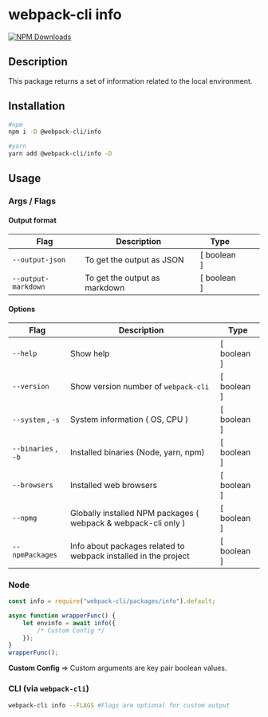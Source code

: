 # webpack-cli info

[![NPM Downloads][downloads]][downloads-url]

## Description

This package returns a set of information related to the local environment.

## Installation

```bash
#npm
npm i -D @webpack-cli/info

#yarn
yarn add @webpack-cli/info -D
```

## Usage

### Args / Flags

#### Output format

| Flag                | Description                   | Type        |     |     |
| ------------------- | ----------------------------- | ----------- | --- | --- |
| `--output-json`     | To get the output as JSON     | [ boolean ] |     |     |
| `--output-markdown` | To get the output as markdown | [ boolean ] |     |     |

#### Options

| Flag                | Description                                                     | Type        |
| ------------------- | --------------------------------------------------------------- | ----------- |
| `--help`            | Show help                                                       | [ boolean ] |
| `--version`         | Show version number of `webpack-cli`                            | [ boolean ] |
| `--system` , `-s`   | System information ( OS, CPU )                                  | [ boolean ] |
| `--binaries` , `-b` | Installed binaries (Node, yarn, npm)                            | [ boolean ] |
| `--browsers`        | Installed web browsers                                          | [ boolean ] |
| `--npmg`            | Globally installed NPM packages ( webpack & webpack-cli only )  | [ boolean ] |
| `--npmPackages`     | Info about packages related to webpack installed in the project | [ boolean ] |

### Node

```js
const info = require("webpack-cli/packages/info").default;

async function wrapperFunc() {
	let envinfo = await info({
		/* Custom Config */
	});
}
wrapperFunc();
```

**Custom Config** => Custom arguments are key pair boolean values.

### CLI (via `webpack-cli`)

```bash
webpack-cli info --FLAGS #Flags are optional for custom output
```

[downloads]: https://img.shields.io/npm/dm/@webpack-cli/info.svg
[downloads-url]: https://www.npmjs.com/package/@webpack-cli/info
